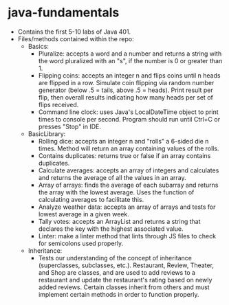 # java-fundamentals
- Contains the first 5-10 labs of Java 401. 
- Files/methods contained within the repo:
  - Basics:
    - Pluralize: accepts a word and a number and returns a string with the word pluralized with an "s", if the number is 0 or greater than 1. 
    - Flipping coins: accepts an integer n and flips coins until n heads are flipped in a row. Simulate coin flipping via random number generator (below .5 = tails, above .5 = heads). Print result per flip, then overall results indicating how many heads per set of flips received. 
    - Command line clock: uses Java's LocalDateTime object to print times to console per second. Program should run until Ctrl+C or presses "Stop" in IDE. 
  - BasicLibrary:
    - Rolling dice: accepts an integer n and "rolls" a 6-sided die n times. Method will return an array containing values of the rolls. 
    - Contains duplicates: returns true or false if an array contains duplicates. 
    - Calculate averages: accepts an array of integers and calculates and returns the average of all the values in an array. 
    - Array of arrays: finds the average of each subarray and returns the array with the lowest average. Uses the function of calculating averages to facilitate this. 
    - Analyze weather data: accepts an array of arrays and tests for lowest average in a given week. 
    - Tally votes: accepts an ArrayList and returns a string that declares the key with the highest associated value. 
    - Linter: make a linter method that lints through JS files to check for semicolons used properly. 
  - Inheritance:
    - Tests our understanding of the concept of inheritance (superclasses, subclasses, etc.). Restaurant, Review, Theater, and Shop are classes, and are used to add reviews to a restaurant and update the restaurant's rating based on newly added reviews. Certain classes inherit from others and must implement certain methods in order to function properly. 